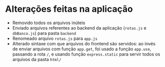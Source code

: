 # Alterações feitas na aplicação

- Removido todos os arquivos inúteis
- Enviado arquivos referentes ao backend da aplicação (`rotas.js` e `dbBanco.js`) para pasta `backend`
- Renomeado arquivo `rotas.js` para `app.js`
- Alterado sintaxe com que arquivos do frontend são servidos: ao invés de enviar arquivos com função `app.get`, foi usado a função `app.use`, passando a rota `/`, e usando função `express.static` para servir todos os arquivos da pasta `html/`